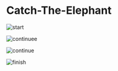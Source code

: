 # Catch-The-Elephant


![start](https://user-images.githubusercontent.com/58186891/101035587-d5e1bf80-358b-11eb-87da-152508434bce.png)

![continuee](https://user-images.githubusercontent.com/58186891/101035907-ee51da00-358b-11eb-9a91-81c0e66d8f5f.png)

![continue](https://user-images.githubusercontent.com/58186891/101036116-fdd12300-358b-11eb-8760-8183758ffb65.png)

![finish](https://user-images.githubusercontent.com/58186891/101036291-0a557b80-358c-11eb-8394-12613d0fded2.png)
